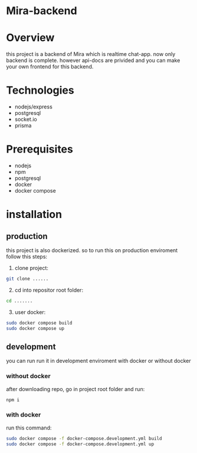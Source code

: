 # Mira-backend

# Overview

this project is a backend of Mira which is realtime chat-app.
now only backend is complete. however api-docs are privided and you can make your own frontend for this backend.

# Technologies

- nodejs/express
- postgresql
- socket.io
- prisma

# Prerequisites

- nodejs
- npm
- postgresql
- docker
- docker compose

# installation

## production

this project is also dockerized. so to run this on production enviroment follow this steps:

1. clone project:

```bash
git clone ......
```

2. cd into repositor root folder:

```bash
cd .......
```

3. user docker:

```bash
sudo docker compose build
sudo docker compose up
```

## development

you can run run it in development enviroment with docker or without docker

### without docker

after downloading repo, go in project root folder and run:

```bash
npm i
```

### with docker

run this command:

```bash
sudo docker compose -f docker-compose.development.yml build
sudo docker compose -f docker-compose.development.yml up
```
